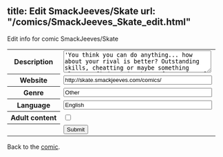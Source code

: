 title: Edit SmackJeeves/Skate
url: "/comics/SmackJeeves_Skate_edit.html"
---
Edit info for comic SmackJeeves/Skate

<form name="comic" action="http://gaepostmail.appspot.com/comic/" method="post">
<table class="comicinfo">
<tr>
<th>Description</th><td><textarea name="description" cols="40" rows="3">'You think you can do anything... how about your rival is better? Outstanding skills, cheatting or maybe something else? Go find out in the confrontation of two strong personalities. Remember: curiosity is the first step to hell...' --- Manga: real life, school life, comedy, action, sports</textarea></td>
</tr>
<tr>
<th>Website</th><td><input type="text" name="url" value="http://skate.smackjeeves.com/comics/" size="40"/></td>
</tr>
<tr>
<th>Genre</th><td><input type="text" name="genre" value="Other" size="40"/></td>
</tr>
<tr>
<th>Language</th><td><input type="text" name="language" value="English" size="40"/></td>
</tr>
<tr>
<th>Adult content</th><td><input type="checkbox" name="adult" value="adult" /></td>
</tr>
<tr>
<th></th><td>
<input type="hidden" name="comic" value="SmackJeeves_Skate" />
<input type="submit" name="submit" value="Submit" />
</td>
</tr>
</table>
</form>

Back to the [comic](SmackJeeves_Skate.html).
